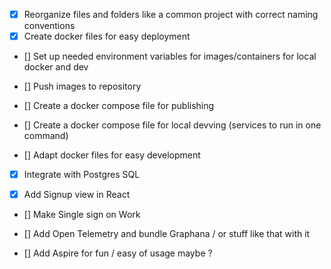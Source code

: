 - [x] Reorganize files and folders like a common project with correct naming conventions
- [x] Create docker files for easy deployment
- [] Set up needed environment variables for images/containers for local docker and dev
- [] Push images to repository
- [] Create a docker compose file for publishing
- [] Create a docker compose file for local devving (services to run in one command)

- [] Adapt docker files for easy development

- [x] Integrate with Postgres SQL

- [x] Add Signup view in React 
- [] Make Single sign on Work

- [] Add Open Telemetry and bundle Graphana / or stuff like that with it
- [] Add Aspire for fun / easy of usage maybe ?